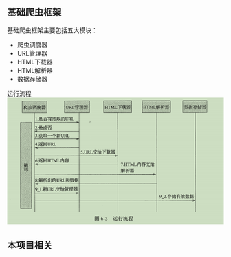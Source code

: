 ## 基础爬虫框架

基础爬虫框架主要包括五大模块：

- 爬虫调度器
- URL管理器
- HTML下载器
- HTML解析器
- 数据存储器

运行流程
![运行流程](img/爬虫框架运行流程图.png)

## 本项目相关

